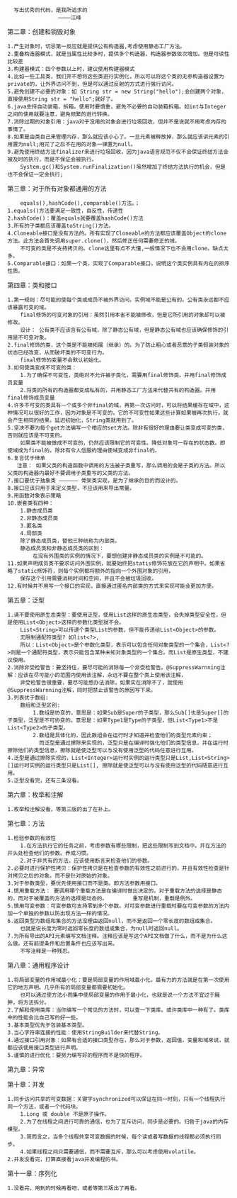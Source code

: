       写出优秀的代码，是我所追求的
      				————江峰

第二章：创建和销毁对象

	1.产生对象时，切忌第一反应就是提供公有构造器,考虑使用静态工厂方法。
	2.重叠构造器模式，就是当属性比较多时，提供多个构造器，构造器参数依次增加。但是可读性比较差
	3.构建器模式：四个参数以上时，建议使用构建器模式
	4.比如一些工具类，我们并不想将这些类进行实例化，所以可以将这个类的无参构造器设置为private的，让外界访问不到，但是可以通过反射的方式进行强行访问。
	5.避免创建不必要的对象：如 String str = new String("hello");会创建两个对象，直接使用String str = "hello";就好了。 
	6.java支持自动装箱，拆箱。使用时要慎重，避免不必要的自动装箱拆箱。如int与Integer之间的使用就要注意，避免频繁的进行转换。
	7.消除过期的对象引用：java对于没用的对象会进行垃圾回收，但并不是说就不用考虑内存的事情了。
	8.如果是由类自己来管理内存，那么就应该小心了。一旦元素被释放掉，那么就应该讲元素的引用置为null;用完了之后不在用的对象一律置为null。
	9.避免使用终结方法finalizer来进行垃圾回收，因为java语言规范不仅不会保证终结方法会被及时的执行，而是不保证会被执行。
	    System.gc()和System.runFinalization()虽然增加了终结方法执行的机会，但是也不会保证一定会执行;

第三章：对于所有对象都通用的方法

        equals(),hashCode(),comparable()方法。；
    1.equals()方法要满足一致性，自反性，传递性
    2.hashCode()：覆盖equals就要覆盖hashCode()方法
    3.所有的子类都应该覆盖toString()方法。
    4.Cloneable接口是没有方法的。所有实现了Cloneable的方法都应该覆盖Object的clone方法。此方法会首先调用super.clone()，然后修正任何需要修正的域。
        不可变的类是不支持拷贝的。clone这里有点不大懂,一般情况下也不会用clone。缺点太多。
    5.Comparable接口：如果一个类，实现了Comparable接口，说明这个类实例具有内在的排序性质。

第四章：类和接口

    1.第一规则：尽可能的使每个类或成员不被外界访问。实例域不能是公有的。公有类永远都不应该暴露可变的域。
        final修饰的可变对象的引用：虽然引用本省不能被修改，但是它所引用的对象却可以被修改。
        设计： 公有类不应该含有公有域，除了静态公有域，但是静态公有域也应该确保修饰的引用是不可变对象。
    2.final修饰的类，这个类是不能被拓展（继承）的。为了防止粗心或者恶意的子类假装对象的状态已经改变，从而破坏类的不可变行为。
        final修饰的变量不会默认初始化。
    3.如何使类变成不可变的类：
        1.为了确保不可变性，类绝对不允许被子类化，需要用final修饰类。并用final修饰成员变量
        2.将类的所有的构造器都变成私有的，并用静态工厂方法来代替共有的构造器。并用final修饰成员变量
    4.许多不可变的类具有一个或多个非final的域，再第一次访问时，可以将结果缓存在域中，这种情况可以很好的工作，因为对象是不可变的，它的不可变性如果这些计算如果被再次执行，就会产生相同的结果。延迟初始化，String类就用到了。
    5.坚决不要为每个get方法编写一个相应的set方法。除非有很好的理由要让类变成可变的类，否则就应该是不可变的。
        如果类不能被做成不可变的，仍然应该限制它的可变性。降低对象可一存在的状态数。即使域成为final的。除非有令人信服的理由使域变成非final的。
    6.复合优于继承
       注意： 如果父类的构造函数中调用的方法被子类重写，那么调用的会是子类的方法。所以父类的构造器内最好不要调用子类重写的父类的方法。
    7.接口要优于抽象类 —————— 骨架类实现，是为了继承的目的而设计的。
    8.接口应该只用于来定义类型，不应该用来导出常量。
    9.用函数对象表示策略
    10.嵌套类有四种：
        1.静态成员类
        2.非静态成员类
        3.匿名类
        4.局部类
        除了静态成员类，替他三种统称为内部类。
        静态成员类和非静态成员类的区别：
            在没有外围类的实例的情况下，要想创建非静态成员类的实例是不可能的。
    11.如果声明成员类不要求访问外围实例，就要始终把statis修饰符放在它的声明中。如果省略了static修饰符，则每个实例都将额外的指向一个外围对象的引用，
        保存这个引用需要消耗时间和空间，并且不会被垃圾回收。
    12.有时候并不用写一个接口的实现，直接通过匿名内部类的方式来实现可能会更加方便。

第五章：泛型

    1.请不要使用原生态类型：要使用泛型，使用List这样的原生态类型，会失掉类型安全性，但是使用List<Object>这样的参数化类型就不会。
        List<String>可以传递个类型List的参数，但不能传递给List<Object>的参数。
        无限制通配符类型? 如list<?>,
        所以：List<Object>是个参数化类型，表示可以包含任何对象类型的一个集合，List<?>则是一个通配符类型，表示只能包含某种未知对象类型的一个集合。而List是原生类型，不建议使用。
    2.消除非受检警告：要坚持住，要尽可能的消除每一个非受检警告。@SuppressWarnning注解：应该在尽可能小的范围内使用该注解，永远不要在整个类上使用该注解，
        非受检警告很重要，要尽可能想办法消除，如果实在消除不了，就使用@SuppressWarnning注解，同时把禁止该警告的原因写下来。
    3.列表优于数组:
        数组和泛型区别:
            1.数组是协变的，意思是：如果Sub是Super的子类型，那么Sub[]也是Super[]的子类型，泛型是不可协变的。意思是：如果Type1是Type的子类型，但List<Type1>不是List<Type2>的子类型。
            2.数组是具体化的，因此数组会在运行时才知道并检查他们的类型元素约束；
              而泛型是通过擦除来实现的，泛型只是在编译时强化他们的类型信息，并在运行时擦除他们的类型信息，擦除就是使泛型可以与没有使用泛型的代码任意进行互用。
    4.泛型是通过擦除实现的，List<Integer>运行时实例的运行类型只是List,List<String>[]运行时实例的运行类型只是List[], 擦除就是使泛型可以与没有使用泛型的代码随意进行互用。
    5.泛型没看完，还有三条没看。

第六章：枚举和注解

    1.枚举和注解没看，等第三版的出了在补上。
    
第七章：方法
    
    1.检验参数的有效性
        1.在方法执行它的任务之前，考虑参数有哪些限制，把这些限制写到文档中。并在方法的开头处检查他们的参数。养成习惯。
        2.对于非共有的方法，应该使用断言来检查他们的参数。
    2.必要时进行保护性拷贝：保护性拷贝是在检查参数的有效性之前进行的，并且有效性检查是针对拷贝之后的对象。而不是针对原始的对象。
    3.对于参数类型，要优先使用接口而不是类。即方法参数用接口。
    4.慎用重载方法： 要调用哪个重载方法是在编译时做出决定的。对于重载方法的选择是静态的，而对于被覆盖的方法的选择是动态的。        重写是机制，重载是例外。
    5.慎用可变参数：可变参数可支持零到多个参数。对可变参数进行重载时要在可变参数的方法内加一个单独的参数以防出现方法一样的情况。
    6.返回类型为数组和集合的方法没理由返回null，而不是返回一个零长度的数组或集合。
        也就是说长度为零时返回零长度的数组或集合，为null时返回null。
    7.为所有导出的API元素编写文档注释。注释应该是写这个API文档做了什么，而不是为什么这么做。还有前提条件和后置条件也应该写出来。
        不写注释是一种残忍。
    
第八章：通用程序设计
    
    1.将局部变量的作用域最小化：要是局部变量的作用域最小化，最有力的方法就是在第一次使用它的地方声明。几乎所有的局部变量都需要初始化。
        也可以通过使方法小而集中使局部变量的作用于最小化，也就是说一个方法不宜过于臃肿，将方法拆分。
    2.了解和使用类库：当你编写一个常见的方法时，可以查一下类库。或许类库中一种有了。类库中的性能会比自己写的好一些。
    3.基本类型优先于包装基本类型。
    3.当心字符串连接的性能：使用StringBuilder来代替String。
    4.通过接口引用对象：如果有合适的接口类型存在，那么对于参数，返回值，变量和域来说，就都应该使用接口类型进行声明。
    5.谨慎的进行优化：要努力编写好的程序而不是快的程序。
    
第九章：异常

第十章：并发
    
    1.同步访问共享的可变数据：关键字synchronized可以保证在同一时刻，只有一个线程执行同一个方法，或者一个代码块。
        1.Long 或 double 不是原子操作。
        2.为了在线程之间进行可靠的通信，也为了互斥访问，同步是必要的。归咎于java的内存模型。
        3.简而言之，当多个线程共享可变数据的时候，每个读或者写数据的线程都必须执行同步。
        4.如果线程之间只需要通信，而不需要互斥，那么可以考虑使用volatile。
    2.并发没看完，打算直接看java并发编程的书。
第十一章：序列化

    1.没看完，用到的时候再看吧，或者等第三版出了再看。

    
